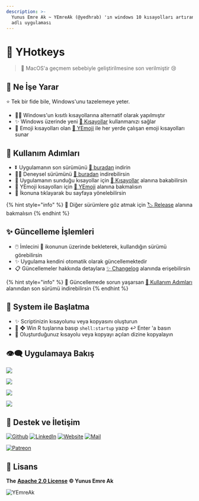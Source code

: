 ```yaml
---
description: >-
  Yunus Emre Ak ~ YEmreAk (@yedhrab) 'ın windows 10 kısayolları artıran YHotkeys
  adlı uygulaması
---
```


# 🌱 YHotkeys

> 📣 MacOS'a geçmem sebebiyle geliştirilmesine son verilmiştir 😢

## 🔰 Ne İşe Yarar

⭐ Tek bir fide bile, Windows'unu tazelemeye yeter.

* 👮‍♂️ Windows'un kısıtlı kısayollarına alternatif olarak yapılmıştır
* ✨ Windows üzerinde yeni [💞 Kısayollar](kisayollar/) kullanmanızı sağlar
* 🥰 Emoji kısayolları olan [🚀 YEmoji](yemoji.md) ile her yerde çalışan emoji kısayolları sunar

## 👣 Kullanım Adımları

* ⏬ Uygulamanın son sürümünü [🔗 buradan](https://github.com/yedhrab/YHotkeys/releases/latest) indirin
* 👨‍🔬 Deneysel sürümünü  [🧪 buradan](https://github.com/yedhrab/YHotkeys/raw/master/build/YHotkeys-Installer.exe) indirebilirsin
* 👀 Uygulamanın sunduğu kısayollar için [💞 Kısayollar](./#kisayollar) alanına bakabilirsin
* 🥰  YEmoji kısayolları için [🚀 YEmoji](yemoji.md) alanına bakmalısın
* 🌱 İkonuna tıklayarak bu sayfaya yönelebilirsin

{% hint style="info" %}
👀 Diğer sürümlere göz atmak için [🏷️ Release](https://github.com/yedhrab/YHotkeys/releases) alanına bakmalısın
{% endhint %}

## ✨ Güncelleme İşlemleri

* 🖱️ İmlecini 🌱 ikonunun üzerinde bekleterek, kullandığın sürümü görebilirsin
* ✨ Uygulama kendini otomatik olarak güncellemektedir
* 📋 Güncellemeler hakkında detaylara [✨ Changelog](changelog.md) alanında erişebilirsin

{% hint style="info" %}
📢 Güncellemede sorun yaşarsan [👣 Kullanım Adımları](./#kullanim-adimlari) alanından son sürümü indirebilirsin
{% endhint %}

## 🚩 System ile Başlatma

* ✨ Scriptinizin kısayolunu veya kopyasını oluşturun
* 🎌 ❖ Win R tuşlarına basıp `shell:startup` yazıp ↩ Enter 'a basın
* 🚙 Oluşturduğunuz kısayolu veya kopyayı açılan dizine kopyalayın

## 👁‍🗨 Uygulamaya Bakış

![](https://github.com/yedhrab/YHotkeys/tree/729201d08a3f16190798e3b56b64911959787c76/docs/.gitbook/assets/usage.gif)

![](https://github.com/yedhrab/YHotkeys/tree/729201d08a3f16190798e3b56b64911959787c76/docs/.gitbook/assets/tray_icon.png)

![](https://github.com/yedhrab/YHotkeys/tree/729201d08a3f16190798e3b56b64911959787c76/docs/.gitbook/assets/tray_hover.png)

![](https://github.com/yedhrab/YHotkeys/tree/729201d08a3f16190798e3b56b64911959787c76/docs/.gitbook/assets/tray_menu.png)

## 💖 Destek ve İletişim

​[​![Github](https://github.com/yedhrab/YHotkeys/tree/729201d08a3f16190798e3b56b64911959787c76/docs/.gitbook/assets/github_32px.png)​](https://github.com/yedhrab) [​![LinkedIn](https://github.com/yedhrab/YHotkeys/tree/729201d08a3f16190798e3b56b64911959787c76/docs/.gitbook/assets/linkedin_32px.png)​](https://www.linkedin.com/in/yemreak/) [​![Website](https://github.com/yedhrab/YHotkeys/tree/729201d08a3f16190798e3b56b64911959787c76/docs/.gitbook/assets/geography_32px.png)​](https://yemreak.com/) [​![Mail](https://github.com/yedhrab/YHotkeys/tree/729201d08a3f16190798e3b56b64911959787c76/docs/.gitbook/assets/gmail_32px.png)​](mailto:yemreak.com@gmail.com?subject=YHotkeys%20%7C%20GitHub)​

​[​![Patreon](https://github.com/yedhrab/YHotkeys/tree/729201d08a3f16190798e3b56b64911959787c76/docs/.gitbook/assets/become_a_patron_32px.png)](https://www.patreon.com/yemreak/)

## 🔏 Lisans

**The** [**Apache 2.0 License**](https://choosealicense.com/licenses/apache-2.0/) **©️ Yunus Emre Ak**

![YEmreAk](https://github.com/yedhrab/YHotkeys/tree/729201d08a3f16190798e3b56b64911959787c76/docs/.gitbook/assets/ysigniture-trans.png)

